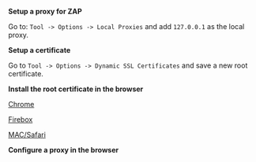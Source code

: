 **Setup a proxy for ZAP**

Go to: ```Tool -> Options -> Local Proxies``` and add ```127.0.0.1``` as the local proxy.

**Setup a certificate**

Go to ```Tool -> Options -> Dynamic SSL Certificates``` and save a new root certificate.

**Install the root certificate in the browser**

[Chrome](https://docs.vmware.com/en/VMware-Adapter-for-SAP-Landscape-Management/2.1.0/Installation-and-Administration-Guide-for-VLA-Administrators/GUID-D60F08AD-6E54-4959-A272-458D08B8B038.html)

[Firebox](https://docs.vmware.com/en/VMware-Adapter-for-SAP-Landscape-Management/2.1.0/Installation-and-Administration-Guide-for-VLA-Administrators/GUID-0CED691F-79D3-43A4-B90D-CD97650C13A0.html)

[MAC/Safari](https://support.apple.com/sv-se/guide/keychain-access/kyca2431/mac)

**Configure a proxy in the browser**
